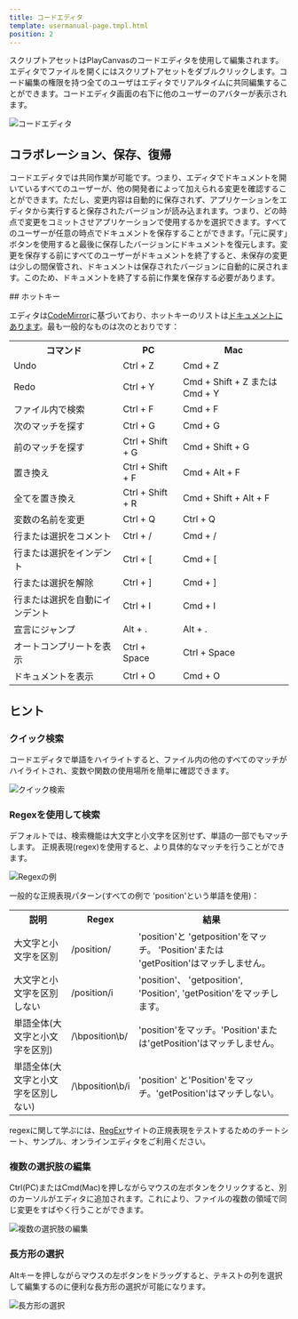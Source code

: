 ```yaml
---
title: コードエディタ
template: usermanual-page.tmpl.html
position: 2
---
```


スクリプトアセットはPlayCanvasのコードエディタを使用して編集されます。エディタでファイルを開くにはスクリプトアセットをダブルクリックします。コード編集の権限を持つ全てのユーザはエディタでリアルタイムに共同編集することができます。コードエディタ画面の右下に他のユーザーのアバターが表示されます。

![コードエディタ][1]

## コラボレーション、保存、復帰

コードエディタでは共同作業が可能です。つまり、エディタでドキュメントを開いているすべてのユーザーが、他の開発者によって加えられる変更を確認することができます。ただし、変更内容は自動的に保存されず、アプリケーションをエディタから実行すると保存されたバージョンが読み込まれます。つまり、どの時点で変更をコミットさせアプリケーションで使用するかを選択できます。すべてのユーザーが任意の時点でドキュメントを保存することができます。「元に戻す」ボタンを使用すると最後に保存したバージョンにドキュメントを復元します。変更を保存する前にすべてのユーザーがドキュメントを終了すると、未保存の変更は少しの間保管され、ドキュメントは保存されたバージョンに自動的に戻されます。このため、ドキュメントを終了する前に作業を保存する必要があります。

## ホットキー

エディタは[CodeMirror][2]に基づいており、ホットキーのリストは[ドキュメントにあります][3]。最も一般的なものは次のとおりです：

<table class="table table-striped table-bordered">
<tr>
    <th>コマンド</th><th>PC</th><th>Mac</th>
</tr>
<tr>
    <td>Undo</td><td>Ctrl + Z</td><td>Cmd + Z</td>
</tr>
<tr>
    <td>Redo</td><td>Ctrl + Y</td><td>Cmd + Shift + Z または Cmd + Y</td>
</tr>
<tr>
    <td>ファイル内で検索</td><td>Ctrl + F</td><td>Cmd + F</td>
</tr>
<tr>
    <td>次のマッチを探す</td><td>Ctrl + G</td><td>Cmd + G</td>
</tr>
<tr>
    <td>前のマッチを探す</td><td>Ctrl + Shift + G</td><td>Cmd + Shift + G</td>
</tr>
<tr>
    <td>置き換え</td><td>Ctrl + Shift + F</td><td>Cmd + Alt + F</td>
</tr>
<tr>
    <td>全てを置き換え</td><td>Ctrl + Shift + R</td><td>Cmd + Shift + Alt + F</td>
</tr>
<tr>
    <td>変数の名前を変更</td><td>Ctrl + Q</td><td>Ctrl + Q</td>
</tr>
<tr>
    <td>行または選択をコメント</td><td>Ctrl + /</td><td>Cmd + /</td>
</tr>
<tr>
    <td>行または選択をインデント</td><td>Ctrl + [</td><td>Cmd + [</td>
</tr>
<tr>
    <td>行または選択を解除</td><td>Ctrl + ]</td><td>Cmd + ]</td>
</tr>
<tr>
    <td>行または選択を自動にインデント</td><td>Ctrl + I</td><td>Cmd + I</td>
</tr>
<tr>
    <td>宣言にジャンプ</td><td>Alt + .</td><td>Alt + .</td>
</tr>
<tr>
    <td>オートコンプリートを表示</td><td>Ctrl + Space</td><td>Ctrl + Space</td>
</tr>
<tr>
    <td>ドキュメントを表示</td><td>Ctrl + O</td><td>Cmd + O</td>
</tr>
</table>

## ヒント

### クイック検索

コードエディタで単語をハイライトすると、ファイル内の他のすべてのマッチがハイライトされ、変数や関数の使用場所を簡単に確認できます。

![クイック検索][4]

### Regexを使用して検索

デフォルトでは、検索機能は大文字と小文字を区別せず、単語の一部でもマッチします。 正規表現(regex)を使用すると、より具体的なマッチを行うことができます。

![Regexの例][5]

一般的な正規表現パターン(すべての例で 'position'という単語を使用)：
<table class="table table-striped table-bordered">
<tr>
    <th>説明</th><th>Regex</th><th>結果</th>
</tr>
<tr>
    <td>大文字と小文字を区別</td><td>/position/</td><td>'position'と 'getposition'をマッチ。 'Position'または 'getPosition'はマッチしません。</td>
</tr>
<tr>
    <td>大文字と小文字を区別しない</td><td>/position/i</td><td>'position'、 'getposition', 'Position', 'getPosition'をマッチします。</td>
</tr>
<tr>
    <td>単語全体(大文字と小文字を区別)</td><td>/\bposition\b/</td><td>'position'をマッチ。'Position'または'getPosition'はマッチしません。</td>
</tr>
<tr>
    <td>単語全体(大文字と小文字を区別しない)</td><td>/\bposition\b/i</td><td>'position' と'Position'をマッチ。'getPosition'はマッチしない。</td>
</tr>
</table>

regexに関して学ぶには、[RegExr][6]サイトの正規表現をテストするためのチートシート、サンプル、オンラインエディタをご利用ください。

### 複数の選択肢の編集

Ctrl(PC)またはCmd(Mac)を押しながらマウスの左ボタンをクリックすると、別のカーソルがエディタに追加されます。これにより、ファイルの複数の領域で同じ変更をすばやく行うことができます。

![複数の選択肢の編集][7]

### 長方形の選択

Altキーを押しながらマウスの左ボタンをドラッグすると、テキストの列を選択して編集するのに便利な長方形の選択が可能になります。

![長方形の選択][8]

[1]: /images/user-manual/scripting/code-editor.jpg
[2]: https://codemirror.net/index.html
[3]: https://codemirror.net/doc/manual.html#keymaps
[4]: /images/user-manual/scripting/code-editor-quick-searching.gif
[5]: /images/user-manual/scripting/code-editor-example-regex.png
[6]: http://regexr.com/
[7]: /images/user-manual/scripting/code-editor-multiple-selection.gif
[8]: /images/user-manual/scripting/code-editor-rectangular-selection.gif

